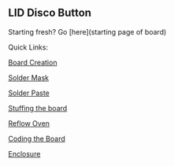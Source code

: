 LID Disco Button
----
Starting fresh? Go [here](starting page of board)

Quick Links:

[Board Creation](https://github.com/psu-epl/lid-button/wiki/Board-Creation)

[Solder Mask](https://github.com/psu-epl/lid-button/wiki/Solder-Mask)

[Solder Paste](https://github.com/psu-epl/lid-button/wiki/Solder-Paste-Prep)

[Stuffing the board](https://github.com/psu-epl/lid-button/wiki/Stuffing-the-Board)

[Reflow Oven](https://github.com/psu-epl/lid-button/wiki/Reflow)

[Coding the Board](https://github.com/psu-epl/lid-button/wiki/Coding-the-Board)

[Enclosure](https://github.com/psu-epl/lid-button/wiki/Enclosure)
